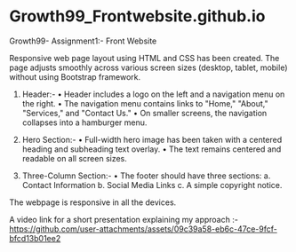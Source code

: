 # Growth99_Frontwebsite.github.io

Growth99- Assignment1:- Front Website

Responsive web page layout using HTML and CSS has been created. The page adjusts smoothly across various screen sizes (desktop, tablet, mobile) without using Bootstrap framework.

1.	Header:- 
•	Header includes a logo on the left and a navigation menu on the right.
•	The navigation menu contains links to "Home," "About," "Services," and "Contact Us."
•	On smaller screens, the navigation collapses into a hamburger menu.


2.	Hero Section:- 
•	Full-width hero image has been taken with a centered heading and subheading text overlay.
•	The text remains centered and readable on all screen sizes.


3.	Three-Column Section:-
•	The footer should have three sections:
a. Contact Information
b. Social Media Links
c. A simple copyright notice.

The webpage is responsive in all the devices. 

A video link for a short presentation explaining my approach :-
https://github.com/user-attachments/assets/09c39a58-eb6c-47ce-9fcf-bfcd13b01ee2


